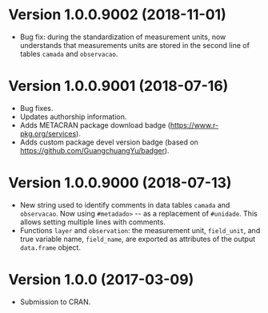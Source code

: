 # Version 1.0.0.9002 (2018-11-01)

* Bug fix: during the standardization of measurement units, now understands that measurements units are stored
  in the second line of tables `camada` and `observacao`.

# Version 1.0.0.9001 (2018-07-16)

* Bug fixes.
* Updates authorship information.
* Adds METACRAN package download badge (https://www.r-pkg.org/services).
* Adds custom package devel version badge (based on https://github.com/GuangchuangYu/badger).

# Version 1.0.0.9000 (2018-07-13)

* New string used to identify comments in data tables `camada` and `observacao`. Now using `#metadado>` -- as 
  a replacement of `#unidade`. This allows setting multiple lines with comments.
* Functions `layer` and `observation`: the measurement unit, `field_unit`, and true variable name, `field_name`,
  are exported as attributes of the output `data.frame` object.

# Version 1.0.0 (2017-03-09)

* Submission to CRAN.

